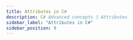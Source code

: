 ```yaml
---
title: Attributes in C#
description: C# Advanced concepts | Attributes
sidebar_label: "Attributes in C#"
sidebar_position: 9
---
```

